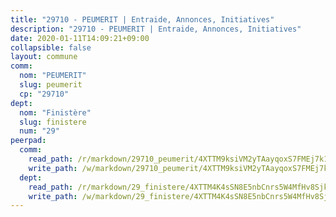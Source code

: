 ```yaml
---
title: "29710 - PEUMERIT | Entraide, Annonces, Initiatives"
description: "29710 - PEUMERIT | Entraide, Annonces, Initiatives"
date: 2020-01-11T14:09:21+09:00
collapsible: false
layout: commune
comm:
  nom: "PEUMERIT"
  slug: peumerit
  cp: "29710"
dept:
  nom: "Finistère"
  slug: finistere
  num: "29"
peerpad:
  comm:
    read_path: /r/markdown/29710_peumerit/4XTTM9ksiVM2yTAayqoxS7FMEj7k1RDBTqnehJiKLxnBWMvDG
    write_path: /w/markdown/29710_peumerit/4XTTM9ksiVM2yTAayqoxS7FMEj7k1RDBTqnehJiKLxnBWMvDG-K3TgUYFF2mbCPoDzGkuRUNicUFgaQ4dhMBkaQBjU6btEvHDxrN9Dd9i1KnrthL8iMKxscJC2JPzeFQaMshhHrZ6hLhVTCRWCMgb3pzhSJdPvrFK96kUZT7LcLPFVdGoEcBnWq2aW
  dept:
    read_path: /r/markdown/29_finistere/4XTTM4K4sSN8E5nbCnrs5W4MfHv8SjkZXZkMiZwJKZCUFreuC
    write_path: /w/markdown/29_finistere/4XTTM4K4sSN8E5nbCnrs5W4MfHv8SjkZXZkMiZwJKZCUFreuC-K3TgUmttHvLKDBu5vxQ3oPzTia91UxXiaB3vEFjsHJiDiJD9aQfr6ibvcPa75Eo3oX7ob78s9tVxCKrtPM9bLAmDziVCSFjEgZbp3rqL8Ji8Q5aZhxfTcqkGX75WxHS6TQxtiQQ6
---
```


